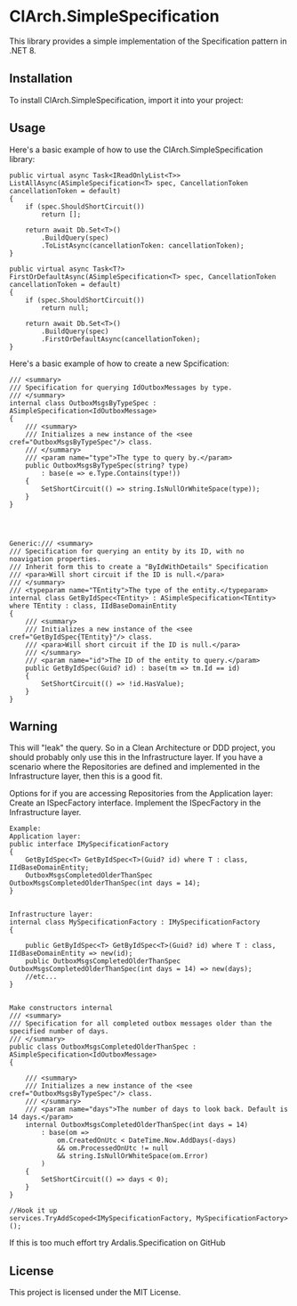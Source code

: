 ﻿# ClArch.SimpleSpecification

This library provides a simple implementation of the Specification pattern in .NET 8.



## Installation
To install ClArch.SimpleSpecification, import it into your project:



## Usage

Here's a basic example of how to use the ClArch.SimpleSpecification library:

    public virtual async Task<IReadOnlyList<T>> ListAllAsync(ASimpleSpecification<T> spec, CancellationToken cancellationToken = default)
    {
        if (spec.ShouldShortCircuit())
            return [];

        return await Db.Set<T>()
            .BuildQuery(spec)
            .ToListAsync(cancellationToken: cancellationToken);
    }

    public virtual async Task<T?> FirstOrDefaultAsync(ASimpleSpecification<T> spec, CancellationToken cancellationToken = default)
    {
        if (spec.ShouldShortCircuit())
            return null;

        return await Db.Set<T>()
            .BuildQuery(spec)
            .FirstOrDefaultAsync(cancellationToken);
    }


Here's a basic example of how to create a new Spcification:

    /// <summary>
    /// Specification for querying IdOutboxMessages by type.
    /// </summary>
    internal class OutboxMsgsByTypeSpec : ASimpleSpecification<IdOutboxMessage>
    {
        /// <summary>
        /// Initializes a new instance of the <see cref="OutboxMsgsByTypeSpec"/> class.
        /// </summary>
        /// <param name="type">The type to query by.</param>
        public OutboxMsgsByTypeSpec(string? type)
            : base(e => e.Type.Contains(type!))
        {
            SetShortCircuit(() => string.IsNullOrWhiteSpace(type));
        }
    }




    Generic:/// <summary>
    /// Specification for querying an entity by its ID, with no noavigation properties.
    /// Inherit form this to create a "ByIdWithDetails" Specification
    /// <para>Will short circuit if the ID is null.</para> 
    /// </summary>
    /// <typeparam name="TEntity">The type of the entity.</typeparam>
    internal class GetByIdSpec<TEntity> : ASimpleSpecification<TEntity> where TEntity : class, IIdBaseDomainEntity
    {
        /// <summary>
        /// Initializes a new instance of the <see cref="GetByIdSpec{TEntity}"/> class.
        /// <para>Will short circuit if the ID is null.</para> 
        /// </summary>
        /// <param name="id">The ID of the entity to query.</param>
        public GetByIdSpec(Guid? id) : base(tm => tm.Id == id)
        {
            SetShortCircuit(() => !id.HasValue);
        }
    }



## Warning

This will "leak" the query. So in a Clean Architecture or DDD project, you should probably only use this in the Infrastructure layer.
If you have a scenario where the Repositories are defined and implemented in the Infrastructure layer, then this is a good fit.


Options for if you are accessing Repositories from the Application layer: 
    Create an ISpecFactory interface. 
    Implement the ISpecFactory in the Infrastructure layer.

    Example:
    Application layer:
    public interface IMySpecificationFactory   
    {
        GetByIdSpec<T> GetByIdSpec<T>(Guid? id) where T : class, IIdBaseDomainEntity;
        OutboxMsgsCompletedOlderThanSpec OutboxMsgsCompletedOlderThanSpec(int days = 14);
    }

    
    Infrastructure layer:
    internal class MySpecificationFactory : IMySpecificationFactory
    {

        public GetByIdSpec<T> GetByIdSpec<T>(Guid? id) where T : class, IIdBaseDomainEntity => new(id);
        public OutboxMsgsCompletedOlderThanSpec OutboxMsgsCompletedOlderThanSpec(int days = 14) => new(days);
        //etc...
    }


    Make constructors internal     
    /// <summary>
    /// Specification for all completed outbox messages older than the specified number of days.
    /// </summary>
    public class OutboxMsgsCompletedOlderThanSpec : ASimpleSpecification<IdOutboxMessage>
    {

        /// <summary>
        /// Initializes a new instance of the <see cref="OutboxMsgsByTypeSpec"/> class.
        /// </summary>
        /// <param name="days">The number of days to look back. Default is 14 days.</param>
        internal OutboxMsgsCompletedOlderThanSpec(int days = 14)
            : base(om =>
                om.CreatedOnUtc < DateTime.Now.AddDays(-days)
                && om.ProcessedOnUtc != null
                && string.IsNullOrWhiteSpace(om.Error)
            )
        {
            SetShortCircuit(() => days < 0);
        }
    }

    //Hook it up
    services.TryAddScoped<IMySpecificationFactory, MySpecificationFactory>();



If this is too much effort try Ardalis.Specification on GitHub



## License

This project is licensed under the MIT License.
